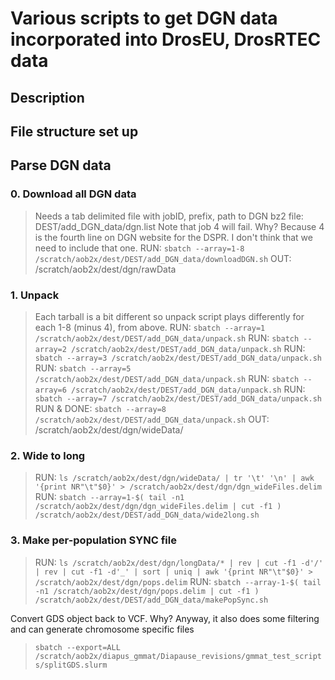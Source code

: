 # Various scripts to get DGN data incorporated into DrosEU, DrosRTEC data

## Description
>

## File structure set up

## Parse DGN data ###
  ### 0. Download all DGN data
  > Needs a tab delimited file with jobID, prefix, path to DGN bz2 file: DEST/add_DGN_data/dgn.list
  > Note that job 4 will fail. Why? Because 4 is the fourth line on DGN website for the DSPR. I don't think that we need to include that one.
  > RUN: `sbatch --array=1-8 /scratch/aob2x/dest/DEST/add_DGN_data/downloadDGN.sh`
  > OUT: /scratch/aob2x/dest/dgn/rawData

  ### 1. Unpack
  > Each tarball is a bit different so unpack script plays differently for each 1-8 (minus 4), from above.
  > RUN: `sbatch --array=1 /scratch/aob2x/dest/DEST/add_DGN_data/unpack.sh`
  > RUN: `sbatch --array=2 /scratch/aob2x/dest/DEST/add_DGN_data/unpack.sh`
  > RUN: `sbatch --array=3 /scratch/aob2x/dest/DEST/add_DGN_data/unpack.sh`
  > RUN: `sbatch --array=5 /scratch/aob2x/dest/DEST/add_DGN_data/unpack.sh`
  > RUN: `sbatch --array=6 /scratch/aob2x/dest/DEST/add_DGN_data/unpack.sh`
  > RUN: `sbatch --array=7 /scratch/aob2x/dest/DEST/add_DGN_data/unpack.sh`
  > RUN & DONE: `sbatch --array=8 /scratch/aob2x/dest/DEST/add_DGN_data/unpack.sh`
  > OUT: /scratch/aob2x/dest/dgn/wideData/

  ### 2. Wide to long
  > RUN: `ls /scratch/aob2x/dest/dgn/wideData/ | tr '\t' '\n' | awk '{print NR"\t"$0}' > /scratch/aob2x/dest/dgn/dgn_wideFiles.delim`
  > RUN: `sbatch --array=1-$( tail -n1 /scratch/aob2x/dest/dgn/dgn_wideFiles.delim | cut -f1 ) /scratch/aob2x/dest/DEST/add_DGN_data/wide2long.sh`

  ### 3. Make per-population SYNC file
  > RUN: `ls /scratch/aob2x/dest/dgn/longData/* | rev | cut -f1 -d'/' | rev | cut -f1 -d'_' | sort | uniq | awk '{print NR"\t"$0}' > /scratch/aob2x/dest/dgn/pops.delim`
  > RUN: `sbatch --array-1-$( tail -n1 /scratch/aob2x/dest/dgn/pops.delim | cut -f1 ) /scratch/aob2x/dest/DEST/add_DGN_data/makePopSync.sh`




Convert GDS object back to VCF. Why? Anyway, it also does some filtering and can generate chromosome specific files
  > `sbatch --export=ALL /scratch/aob2x/diapus_gmmat/Diapause_revisions/gmmat_test_scripts/splitGDS.slurm`
